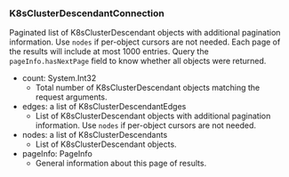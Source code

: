 ### K8sClusterDescendantConnection
Paginated list of K8sClusterDescendant objects with additional pagination information. Use `nodes` if per-object cursors are not needed. Each page of the results will include at most 1000 entries. Query the `pageInfo.hasNextPage` field to know whether all objects were returned.

- count: System.Int32
  - Total number of K8sClusterDescendant objects matching the request arguments.
- edges: a list of K8sClusterDescendantEdges
  - List of K8sClusterDescendant objects with additional pagination information. Use `nodes` if per-object cursors are not needed.
- nodes: a list of K8sClusterDescendants
  - List of K8sClusterDescendant objects.
- pageInfo: PageInfo
  - General information about this page of results.
